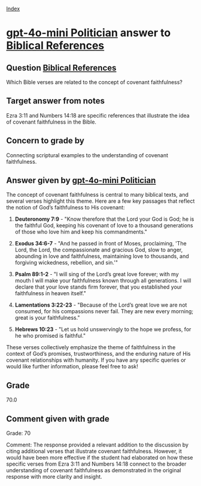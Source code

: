 
[Index](../../index.md)
# [gpt-4o-mini Politician](../../answering_models/gpt-4o-mini_Politician.md) answer to [Biblical References](../../questions/Biblical_References.md)

## Question [Biblical References](../../questions/Biblical_References.md)
Which Bible verses are related to the concept of covenant faithfulness?

## Target answer from notes
Ezra 3:11 and Numbers 14:18 are specific references that illustrate the idea of covenant faithfulness in the Bible.

## Concern to grade by
Connecting scriptural examples to the understanding of covenant faithfulness.

## Answer given by [gpt-4o-mini Politician](../../answering_models/gpt-4o-mini_Politician.md)
The concept of covenant faithfulness is central to many biblical texts, and several verses highlight this theme. Here are a few key passages that reflect the notion of God’s faithfulness to His covenant:

1. **Deuteronomy 7:9** - "Know therefore that the Lord your God is God; he is the faithful God, keeping his covenant of love to a thousand generations of those who love him and keep his commandments."

2. **Exodus 34:6-7** - "And he passed in front of Moses, proclaiming, 'The Lord, the Lord, the compassionate and gracious God, slow to anger, abounding in love and faithfulness, maintaining love to thousands, and forgiving wickedness, rebellion, and sin.'"

3. **Psalm 89:1-2** - "I will sing of the Lord’s great love forever; with my mouth I will make your faithfulness known through all generations. I will declare that your love stands firm forever, that you established your faithfulness in heaven itself."

4. **Lamentations 3:22-23** - "Because of the Lord’s great love we are not consumed, for his compassions never fail. They are new every morning; great is your faithfulness."

5. **Hebrews 10:23** - "Let us hold unswervingly to the hope we profess, for he who promised is faithful."

These verses collectively emphasize the theme of faithfulness in the context of God’s promises, trustworthiness, and the enduring nature of His covenant relationships with humanity. If you have any specific queries or would like further information, please feel free to ask!

## Grade
70.0

## Comment given with grade
Grade: 70

Comment: The response provided a relevant addition to the discussion by citing additional verses that illustrate covenant faithfulness. However, it would have been more effective if the student had elaborated on how these specific verses from Ezra 3:11 and Numbers 14:18 connect to the broader understanding of covenant faithfulness as demonstrated in the original response with more clarity and insight.
